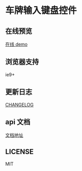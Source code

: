 # 车牌输入键盘控件

## 在线预览

[在线 demo](https://liaoyinglong.github.io/plate-number-input/dist/)

## 浏览器支持

ie9+

## 更新日志

[CHANGELOG](https://github.com/liaoyinglong/plate-number-input/blob/master/CHANGELOG.md)

## api 文档

[文档地址](https://liaoyinglong.github.io/plate-number-input/doc/)

## LICENSE

MIT
